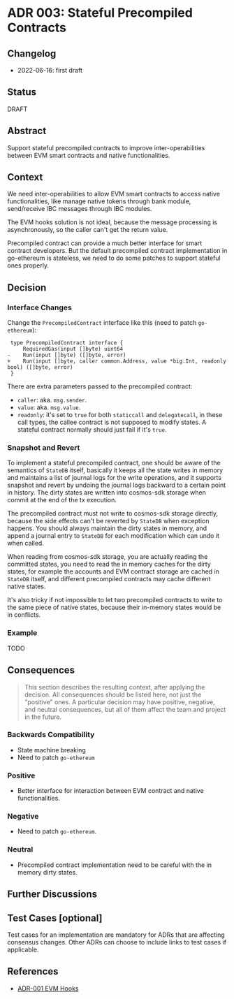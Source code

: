 # ADR 003: Stateful Precompiled Contracts

## Changelog

- 2022-06-16: first draft

## Status

DRAFT

## Abstract

Support stateful precompiled contracts to improve inter-operabilities between EVM smart contracts and native functionalities.

## Context

We need inter-operabilities to allow EVM smart contracts to access native functionalities, like manage native tokens through bank module, send/receive IBC messages through IBC modules.

The EVM hooks solution is not ideal, because the message processing is asynchronously, so the caller can't get the return value.

Precompiled contract can provide a much better interface for smart contract developers. But the default precompiled contract implementation in go-ethereum is stateless, we need to do some patches to support stateful ones properly.

## Decision

### Interface Changes

Change the `PrecompiledContract` interface like this (need to patch `go-ethereum`):

```
 type PrecompiledContract interface {
  	 RequiredGas(input []byte) uint64
-  	 Run(input []byte) ([]byte, error)
+  	 Run(input []byte, caller common.Address, value *big.Int, readonly bool) ([]byte, error)
 }
```

There are extra parameters passed to the precompiled contract:

- `caller`: aka. `msg.sender`.
- `value`: aka. `msg.value`.
- `readonly`: it's set to `true` for both `staticcall` and `delegatecall`, in these call types, the callee contract is not supposed to modify states. A stateful contract normally should just fail if it's `true`.

### Snapshot and Revert

To implement a stateful precompiled contract, one should be aware of the semantics of `StateDB` itself, basically it keeps all the state writes in memory and maintains a list of journal logs for the write operations, and it supports snapshot and revert by undoing the journal logs backward to a certain point in history. The dirty states are written into cosmos-sdk storage when commit at the end of the tx execution.

The precompiled contract must not write to cosmos-sdk storage directly, because the side effects can't be reverted by `StateDB` when exception happens. You should always maintain the dirty states in memory, and append a journal entry to `StateDB` for each modification which can undo it when called.

When reading from cosmos-sdk storage, you are actually reading the committed states, you need to read the in memory caches for the dirty states, for example the accounts and EVM contract storage are cached in `StateDB` itself, and different precompiled contracts may cache different native states.

It's also tricky if not impossible to let two precompiled contracts to write to the same piece of native states, because their in-memory states would be in conflicts.

### Example

TODO

## Consequences

> This section describes the resulting context, after applying the decision. All consequences should be listed here, not just the "positive" ones. A particular decision may have positive, negative, and neutral consequences, but all of them affect the team and project in the future.

### Backwards Compatibility

- State machine breaking
- Need to patch `go-ethereum`

### Positive

- Better interface for interaction between EVM contract and native functionalities.

### Negative

- Need to patch `go-ethereum`.

### Neutral

- Precompiled contract implementation need to be careful with the in memory dirty states.

## Further Discussions

## Test Cases [optional]

Test cases for an implementation are mandatory for ADRs that are affecting consensus changes. Other ADRs can choose to include links to test cases if applicable.

## References

- [ADR-001 EVM Hooks](adr-002-evm-hooks.md)
